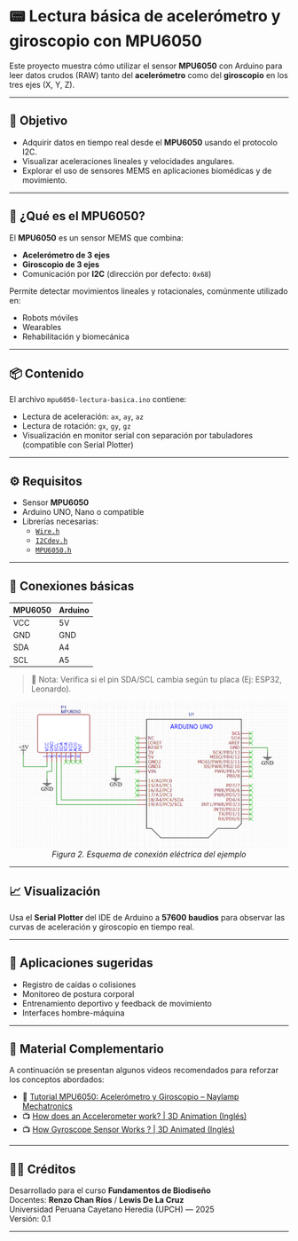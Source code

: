 # 📟 Lectura básica de acelerómetro y giroscopio con MPU6050

Este proyecto muestra cómo utilizar el sensor **MPU6050** con Arduino para leer datos crudos (RAW) tanto del **acelerómetro** como del **giroscopio** en los tres ejes (X, Y, Z).

---

## 🎯 Objetivo

- Adquirir datos en tiempo real desde el **MPU6050** usando el protocolo I2C.
- Visualizar aceleraciones lineales y velocidades angulares.
- Explorar el uso de sensores MEMS en aplicaciones biomédicas y de movimiento.

---

## 🔬 ¿Qué es el MPU6050?

El **MPU6050** es un sensor MEMS que combina:
- **Acelerómetro de 3 ejes**
- **Giroscopio de 3 ejes**
- Comunicación por **I2C** (dirección por defecto: `0x68`)

Permite detectar movimientos lineales y rotacionales, comúnmente utilizado en:
- Robots móviles
- Wearables
- Rehabilitación y biomecánica

---

## 📦 Contenido

El archivo `mpu6050-lectura-basica.ino` contiene:

- Lectura de aceleración: `ax`, `ay`, `az`
- Lectura de rotación: `gx`, `gy`, `gz`
- Visualización en monitor serial con separación por tabuladores (compatible con Serial Plotter)

---

## ⚙️ Requisitos

- Sensor **MPU6050**
- Arduino UNO, Nano o compatible
- Librerías necesarias:
  - [`Wire.h`](https://www.arduino.cc/en/Reference/Wire)
  - [`I2Cdev.h`](https://github.com/jrowberg/i2cdevlib)
  - [`MPU6050.h`](https://github.com/jrowberg/i2cdevlib/tree/master/Arduino/MPU6050)

---

## 🔌 Conexiones básicas

| MPU6050 | Arduino |
|---------|---------|
| VCC     | 5V      |
| GND     | GND     |
| SDA     | A4      |
| SCL     | A5      |

> 📌 Nota: Verifica si el pin SDA/SCL cambia según tu placa (Ej: ESP32, Leonardo).

<p align="center">
  <img src="schematic.png" alt="Esquema de conexión del MPU6050 con Arduino" width="500"><br>
  <em>Figura 2. Esquema de conexión eléctrica del ejemplo</em>
</p>

---

## 📈 Visualización

Usa el **Serial Plotter** del IDE de Arduino a **57600 baudios** para observar las curvas de aceleración y giroscopio en tiempo real.

---

## 🧪 Aplicaciones sugeridas

- Registro de caídas o colisiones
- Monitoreo de postura corporal
- Entrenamiento deportivo y feedback de movimiento
- Interfaces hombre-máquina

---

## 🎥 Material Complementario

A continuación se presentan algunos videos recomendados para reforzar los conceptos abordados:

- 📄 [Tutorial MPU6050: Acelerómetro y Giroscopio – Naylamp Mechatronics](https://naylampmechatronics.com/blog/45_tutorial-mpu6050-acelerometro-y-giroscopio.html)
- 📺 [How does an Accelerometer work? | 3D Animation (Inglés)](https://www.youtube.com/watch?v=KuekQ-m9xpw)
- 📺 [How Gyroscope Sensor Works ? | 3D Animated (Inglés)](https://www.youtube.com/watch?v=REVp33SwwHE)

---

## 👨‍🏫 Créditos

Desarrollado para el curso **Fundamentos de Biodiseño**  
Docentes: **Renzo Chan Ríos** / **Lewis De La Cruz**  
Universidad Peruana Cayetano Heredia (UPCH) — 2025  
Versión: 0.1

---
